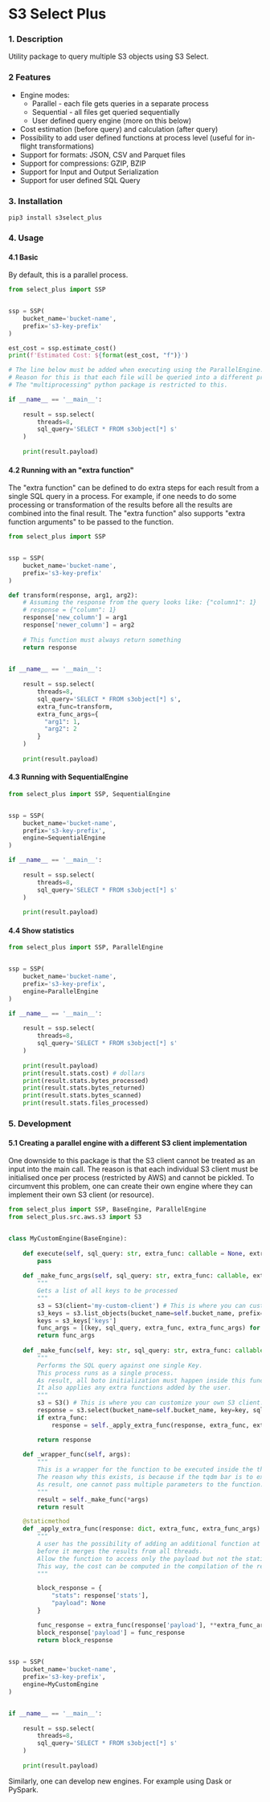 # S3 Select Plus

### 1. Description
Utility package to query multiple S3 objects using S3 Select.

### 2 Features
* Engine modes:
  * Parallel - each file gets queries in a separate process
  * Sequential - all files get queried sequentially
  * User defined query engine (more on this below)
* Cost estimation (before query) and calculation (after query)
* Possibility to add user defined functions at process level (useful for in-flight transformations)
* Support for formats: JSON, CSV and Parquet files
* Support for compressions: GZIP, BZIP
* Support for Input and Output Serialization
* Support for user defined SQL Query

### 3. Installation

```shell
pip3 install s3select_plus
```

### 4. Usage

#### 4.1 Basic
By default, this is a parallel process.

```python
from select_plus import SSP


ssp = SSP(
    bucket_name='bucket-name',
    prefix='s3-key-prefix'
)

est_cost = ssp.estimate_cost()
print(f'Estimated Cost: ${format(est_cost, "f")}')

# The line below must be added when executing using the ParallelEngine.
# Reason for this is that each file will be queried into a different process.
# The "multiprocessing" python package is restricted to this.

if __name__ == '__main__':
    
    result = ssp.select(
        threads=8,
        sql_query='SELECT * FROM s3object[*] s'
    )
    
    print(result.payload)
```

#### 4.2 Running with an "extra function"
The "extra function" can be defined to do extra steps for each result from a single SQL query
in a process. For example, if one needs to do some processing or transformation of the results
before all the results are combined into the final result.
The "extra function" also supports "extra function arguments" to be passed to the function.

```python
from select_plus import SSP


ssp = SSP(
    bucket_name='bucket-name',
    prefix='s3-key-prefix'
)

def transform(response, arg1, arg2):
    # Assuming the response from the query looks like: {"column1": 1}
    # response = {"column": 1}
    response['new_column'] = arg1
    response['newer_column'] = arg2
    
    # This function must always return something
    return response
    

if __name__ == '__main__':
    
    result = ssp.select(
        threads=8,
        sql_query='SELECT * FROM s3object[*] s',
        extra_func=transform,
        extra_func_args={
          "arg1": 1,
          "arg2": 2
        }
    )
    
    print(result.payload)
```

#### 4.3 Running with SequentialEngine
```python
from select_plus import SSP, SequentialEngine


ssp = SSP(
    bucket_name='bucket-name',
    prefix='s3-key-prefix',
    engine=SequentialEngine
)

if __name__ == '__main__':
    
    result = ssp.select(
        threads=8,
        sql_query='SELECT * FROM s3object[*] s'
    )
    
    print(result.payload)
```

#### 4.4 Show statistics
```python
from select_plus import SSP, ParallelEngine


ssp = SSP(
    bucket_name='bucket-name',
    prefix='s3-key-prefix',
    engine=ParallelEngine
)

if __name__ == '__main__':
    
    result = ssp.select(
        threads=8,
        sql_query='SELECT * FROM s3object[*] s'
    )
    
    print(result.payload)
    print(result.stats.cost) # dollars
    print(result.stats.bytes_processed)
    print(result.stats.bytes_returned)
    print(result.stats.bytes_scanned)
    print(result.stats.files_processed)
```

### 5. Development
#### 5.1 Creating a parallel engine with a different S3 client implementation
One downside to this package is that the S3 client cannot be treated as an input into the main call.
The reason is that each individual S3 client must be initialised once per process (restricted by AWS) and cannot be pickled.
To circumvent this problem, one can create their own engine where they can implement their own S3 client (or resource).

```python
from select_plus import SSP, BaseEngine, ParallelEngine
from select_plus.src.aws.s3 import S3


class MyCustomEngine(BaseEngine):
  
    def execute(self, sql_query: str, extra_func: callable = None, extra_func_args: dict = None) -> list:
        pass
    
    def _make_func_args(self, sql_query: str, extra_func: callable, extra_func_args: dict):
        """
        Gets a list of all keys to be processed
        """
        s3 = S3(client='my-custom-client') # This is where you can customize your own S3 client. Even change the entire S3 functionality.
        s3_keys = s3.list_objects(bucket_name=self.bucket_name, prefix=self.prefix)
        keys = s3_keys['keys']
        func_args = [(key, sql_query, extra_func, extra_func_args) for key in keys]
        return func_args
    
    def _make_func(self, key: str, sql_query: str, extra_func: callable, extra_func_args: dict):
        """
        Performs the SQL query against one single Key.
        This process runs as a single process.
        As result, all boto initialization must happen inside this function.
        It also applies any extra functions added by the user.
        """
        s3 = S3() # This is where you can customize your own S3 client. Even change the entire S3 functionality.
        response = s3.select(bucket_name=self.bucket_name, key=key, sql_string=sql_query)
        if extra_func:
            response = self._apply_extra_func(response, extra_func, extra_func_args)

        return response
    
    def _wrapper_func(self, args):
        """
        This is a wrapper for the function to be executed inside the thread.
        The reason why this exists, is because if the tqdm bar is to exist, then tqdm doesn't work with "pool.starmap".
        As result, one cannot pass multiple parameters to the function.
        """
        result = self._make_func(*args)
        return result

    @staticmethod
    def _apply_extra_func(response: dict, extra_func, extra_func_args):
        """
        A user has the possibility of adding an additional function at each thread level to process each chunk of data
        before it merges the results from all threads.
        Allow the function to access only the payload but not the statistics.
        This way, the cost can be computed in the compilation of the results after the proceses have ended.
        """

        block_response = {
            "stats": response['stats'],
            "payload": None
        }

        func_response = extra_func(response['payload'], **extra_func_args)
        block_response['payload'] = func_response
        return block_response

    
ssp = SSP(
    bucket_name='bucket-name',
    prefix='s3-key-prefix',
    engine=MyCustomEngine
)


if __name__ == '__main__':
    
    result = ssp.select(
        threads=8,
        sql_query='SELECT * FROM s3object[*] s'
    )
    
    print(result.payload)

```

Similarly, one can develop new engines. For example using Dask or PySpark.